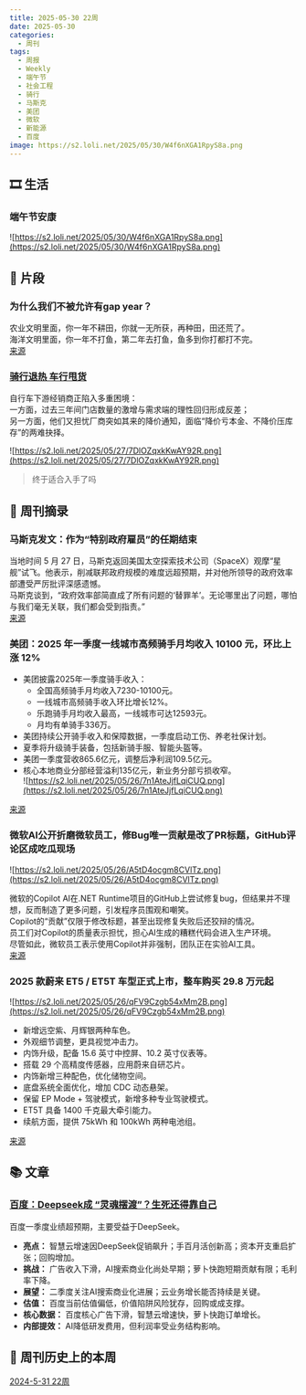 ```yaml
---
title: 2025-05-30 22周
date: 2025-05-30
categories:
  - 周刊
tags:
  - 周报
  - Weekly
  - 端午节
  - 社会工程
  - 骑行
  - 马斯克
  - 美团
  - 微软
  - 新能源
  - 百度
image: https://s2.loli.net/2025/05/30/W4f6nXGA1RpyS8a.png
---
```

## 🎞️ 生活
### 端午节安康
![https://s2.loli.net/2025/05/30/W4f6nXGA1RpyS8a.png](https://s2.loli.net/2025/05/30/W4f6nXGA1RpyS8a.png)

## 💭 片段
### 为什么我们不被允许有gap year？
农业文明里面，你一年不耕田，你就一无所获，再种田，田还荒了。  
海洋文明里面，你一年不打鱼，第二年去打鱼，鱼多到你打都打不完。  
[来源](https://www.zhihu.com/question/593093174/answer/70629858290)

### [骑行退热 车行甩货](https://mp.weixin.qq.com/s?__biz=MjM5OTExMjYwMA==&mid=2670348542&idx=1&sn=81c3f580fae75d40a7935c3462527525&chksm=bd679e307cbe6f13620bc52dada7fd89a97f7b9160f21553ae738149e1f8a1d3aa04f941731c&poc_token=HMMdNWijYYo6NT8-cnLaQcGTpohB3l6J2m1ouw6M)
自行车下游经销商正陷入多重困境：  
一方面，过去三年间门店数量的激增与需求端的理性回归形成反差；  
另一方面，他们又担忧厂商突如其来的降价通知，面临“降价亏本金、不降价压库存”的两难抉择。

![https://s2.loli.net/2025/05/27/7DlOZqxkKwAY92R.png](https://s2.loli.net/2025/05/27/7DlOZqxkKwAY92R.png)

> 终于适合入手了吗

## 📰 周刊摘录
### 马斯克发文：作为“特别政府雇员”的任期结束
当地时间 5 月 27 日，马斯克返回美国太空探索技术公司（SpaceX）观摩“星舰”试飞。他表示，削减联邦政府规模的难度远超预期，并对他所领导的政府效率部遭受严厉批评深感遗憾。  
马斯克谈到，“政府效率部简直成了所有问题的‘替罪羊’。无论哪里出了问题，哪怕与我们毫无关联，我们都会受到指责。”  
[来源](https://www.ithome.com/0/857/014.htm)

### 美团：2025 年一季度一线城市高频骑手月均收入 10100 元，环比上涨 12%
- 美团披露2025年一季度骑手收入：
    - 全国高频骑手月均收入7230-10100元。
    - 一线城市高频骑手收入环比增长12%。
    - 乐跑骑手月均收入最高，一线城市可达12593元。
    - 月均有单骑手336万。
- 美团持续公开骑手收入和保障数据，一季度启动工伤、养老社保计划。
- 夏季将升级骑手装备，包括新骑手服、智能头盔等。
- 美团一季度营收865.6亿元，调整后净利润109.5亿元。
- 核心本地商业分部经营溢利135亿元，新业务分部亏损收窄。  
![https://s2.loli.net/2025/05/26/7n1AteJjfLqiCUQ.png](https://s2.loli.net/2025/05/26/7n1AteJjfLqiCUQ.png)

[来源](https://www.ithome.com/0/856/102.htm)

### 微软AI公开折磨微软员工，修Bug唯一贡献是改了PR标题，GitHub评论区成吃瓜现场
![https://s2.loli.net/2025/05/26/A5tD4ocgm8CVlTz.png](https://s2.loli.net/2025/05/26/A5tD4ocgm8CVlTz.png)

微软的Copilot AI在.NET Runtime项目的GitHub上尝试修复bug，但结果并不理想，反而制造了更多问题，引发程序员围观和嘲笑。  
Copilot的“贡献”仅限于修改标题，甚至出现修复失败后还狡辩的情况。  
员工们对Copilot的质量表示担忧，担心AI生成的糟糕代码会进入生产环境。  
尽管如此，微软员工表示使用Copilot并非强制，团队正在实验AI工具。  
[来源](https://mp.weixin.qq.com/s/3JwsOLkCKR__IdOYOWEoNA)

### 2025 款蔚来 ET5 / ET5T 车型正式上市，整车购买 29.8 万元起
![https://s2.loli.net/2025/05/26/qFV9Czgb54xMm2B.png](https://s2.loli.net/2025/05/26/qFV9Czgb54xMm2B.png)

- 新增远空紫、月辉银两种车色。
- 外观细节调整，更具视觉冲击力。
- 内饰升级，配备 15.6 英寸中控屏、10.2 英寸仪表等。
- 搭载 29 个高精度传感器，应用蔚来自研芯片。
- 内饰新增三种配色，优化储物空间。
- 底盘系统全面优化，增加 CDC 动态悬架。
- 保留 EP Mode + 驾驶模式，新增多种专业驾驶模式。
- ET5T 具备 1400 千克最大牵引能力。
- 续航方面，提供 75kWh 和 100kWh 两种电池组。

[来源](https://www.ithome.com/0/855/881.htm)

## 📚 文章
### [百度：Deepseek成 “灵魂摆渡”？生死还得靠自己](https://mp.weixin.qq.com/s?__biz=Mzg4MTUyNzI1Mg==&mid=2247559042&idx=1&sn=73b0940f6d56447974e222d08165835b&chksm=ce34548673f3ef1d757fbe1f0ed9cc0f10bafbfbf69892dd3e1cb2f04673897963f6e21e8186#rd)
百度一季度业绩超预期，主要受益于DeepSeek。
- **亮点：** 智慧云增速因DeepSeek促销飙升；手百月活创新高；资本开支重启扩张；回购增加。
- **挑战：** 广告收入下滑，AI搜索商业化尚处早期；萝卜快跑短期贡献有限；毛利率下降。
- **展望：** 二季度关注AI搜索商业化进展；云业务增长能否持续是关键。
- **估值：** 百度当前估值偏低，价值陷阱风险犹存，回购或成支撑。
- **核心数据：** 百度核心广告下滑，智慧云增速快，萝卜快跑订单增长。
- **内部提效：** AI降低研发费用，但利润率受业务结构影响。


## 📜 周刊历史上的本周
[2024-5-31 22周](https://2han99siegward.github.io/posts/2024W22/)
